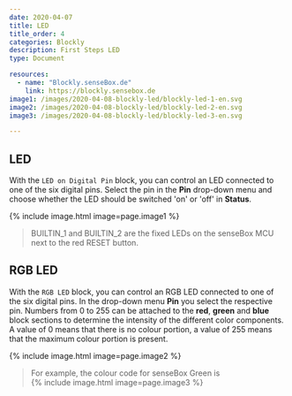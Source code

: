 ```yaml
---
date: 2020-04-07
title: LED
title_order: 4
categories: Blockly
description: First Steps LED
type: Document

resources:
  - name: "Blockly.senseBox.de"
    link: https://blockly.sensebox.de
image1: /images/2020-04-08-blockly-led/blockly-led-1-en.svg
image2: /images/2020-04-08-blockly-led/blockly-led-2-en.svg
image3: /images/2020-04-08-blockly-led/blockly-led-3-en.svg

---
```


## LED
With the `LED on Digital Pin` block, you can control an LED connected to one of the six digital pins. Select the pin in the __Pin__ drop-down menu and choose whether the LED should be switched 'on' or 'off' in __Status__.

{% include image.html image=page.image1 %}

> BUILTIN_1 and BUILTIN_2 are the fixed LEDs on the senseBox MCU next to the red RESET button.

## RGB LED
With the `RGB LED` block, you can control an RGB LED connected to one of the six digital pins. In the drop-down menu __Pin__ you select the respective pin. Numbers from 0 to 255 can be attached to the __red__, __green__ and __blue__ block sections to determine the intensity of the different color components. A value of 0 means that there is no colour portion, a value of 255 means that the maximum colour portion is present.

{% include image.html image=page.image2 %}

> For example, the colour code for senseBox Green is  
{% include image.html image=page.image3 %}
